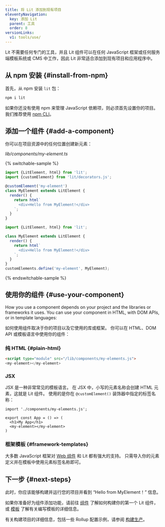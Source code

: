 ```yaml
---
title: 将 Lit 添加到现有项目
eleventyNavigation:
  key: 添加 Lit
  parent: 工具
  order: 8
versionLinks:
  v1: tools/use/
---
```


Lit 不需要任何专门的工具，并且 Lit 组件可以在任何 JavaScript 框架或任何服务端模板系统或 CMS 中工作，因此 Lit 非常适合添加到现有项目和应用程序中。

## 从 npm 安装 {#install-from-npm}

首先，从 npm 安装 `lit` 包：

```sh
npm i lit
```

如果你还没有使用 npm 来管理 JavaScript 依赖项，则必须首先设置你的项目。 我们推荐使用 [npm CLI](https://docs.npmjs.com/cli/v7/configuring-npm/install)。

## 添加一个组件 {#add-a-component}

你可以在项目资源中的任何位置创建新元素：

_lib/components/my-element.ts_

{% switchable-sample %}

```ts
import {LitElement, html} from 'lit';
import {customElement} from 'lit/decorators.js';

@customElement('my-element')
class MyElement extends LitElement {
  render() {
    return html`
      <div>Hello from MyElement!</div>
    `;
  }
}
```

```js
import {LitElement, html} from 'lit';

class MyElement extends LitElement {
  render() {
    return html`
      <div>Hello from MyElement!</div>
    `;
  }
}
customElements.define('my-element', MyElement);
```

{% endswitchable-sample %}

## 使用你的组件 {#use-your-component}

How you use a component depends on your project and the libraries or frameworks it uses. You can use your component in HTML, with DOM APIs, or in template languages:

如何使用组件取决于你的项目以及它使用的库或框架。 你可以在 HTML、DOM API 或模板语言中使用你的组件：

### 纯 HTML {#plain-html}
```html
<script type="module" src="/lib/components/my-elements.js">
<my-element></my-element>
```

### JSX

JSX 是一种非常常见的模板语言。 在 JSX 中，小写的元素名称会创建 HTML 元素，这就是 Lit 组件。 使用的是你在 `@customElement()` 装饰器中指定的标签名称：

```tsx
import './components/my-elements.js';

export const App = () => (
  <h1>My App</h1>
  <my-element></my-element>
)
```

### 框架模板 {#framework-templates}

大多数 JavaScript 框架对 [ Web 组件](https://custom-elements-everywhere.com/) 和 Lit 都有强大的支持。 只需导入你的元素定义并在模板中使用元素标签名称即可。

## 下一步 {#next-steps}

此时，你应该能够构建并运行您的项目并看到 “Hello from MyElement！” 信息。

如果你准备好为组件添加功能，请前往 [组件]({{baseurl}}/docs/components/overview/) 了解如何构建你的第一个 Lit 组件，或 [模板]({{baseurl}}/docs/templates/overview/) 了解有关编写模板的详细信息。

有关构建项目的详细信息，包括一些 Rollup 配置示例，请参阅 [构建生产]({baseurl}}/docs/tools/production/)。
